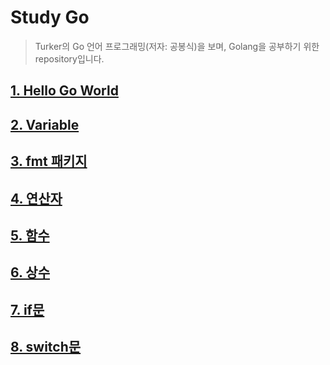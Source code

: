# Study Go

> Turker의 Go 언어 프로그래밍(저자: 공봉식)을 보며, Golang을 공부하기 위한 repository입니다.

## [1. Hello Go World](.docs/1--hello-go-world.md)

## [2. Variable](.docs/2--variable.md)

## [3. fmt 패키지](.docs/3--fmt.md)

## [4. 연산자](.docs/4--operator.md)

## [5. 함수](.docs/5--function.md)

## [6. 상수](.docs/6--constant.md)

## [7. if문](.docs/7--if.md)

## [8. switch문](.docs/8--switch.md)